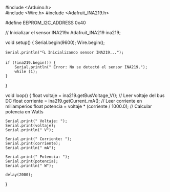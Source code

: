 #include <Arduino.h>    
#include <Wire.h>
#include <Adafruit_INA219.h>

#define EEPROM_I2C_ADDRESS 0x40

// Inicializar el sensor INA219x
Adafruit_INA219 ina219;

void setup() {
    Serial.begin(9600);
    Wire.begin();
    
    Serial.println("🔍 Inicializando sensor INA219...");
    
    if (!ina219.begin()) {
        Serial.println(" Error: No se detectó el sensor INA219.");
        while (1);
    }
}

void loop() {
    float voltaje = ina219.getBusVoltage_V();  // Leer voltaje del bus DC
    float corriente = ina219.getCurrent_mA(); // Leer corriente en miliamperios
    float potencia = voltaje * (corriente / 1000.0); // Calcular potencia en Watts

    Serial.print(" Voltaje: ");
    Serial.print(voltaje);
    Serial.println(" V");

    Serial.print(" Corriente: ");
    Serial.print(corriente);
    Serial.println(" mA");

    Serial.print(" Potencia: ");
    Serial.print(potencia);
    Serial.println(" W");

    delay(2000);
}